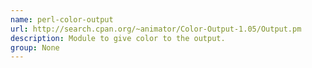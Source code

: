 ```yaml
---
name: perl-color-output
url: http://search.cpan.org/~animator/Color-Output-1.05/Output.pm
description: Module to give color to the output.
group: None
---
```

